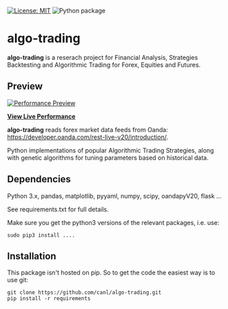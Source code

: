 [![License: MIT](https://img.shields.io/badge/License-MIT-yellow.svg)](https://opensource.org/licenses/MIT)
![Python package](https://github.com/canl/algo-trading/workflows/Python%20package/badge.svg?branch=master)
# algo-trading
**algo-trading** is a reserach project for Financial Analysis, Strategies Backtesting and Algorithmic Trading for Forex, Equities and Futures. 

## Preview

[![Performance Preview](https://canlu.pythonanywhere.com/static/img/london_breakout_gbpusd.png)](https://canlu.pythonanywhere.com/)

**[View Live Performance](https://canlu.pythonanywhere.com/)**

**algo-trading** reads forex market data feeds from Oanda: https://developer.oanda.com/rest-live-v20/introduction/. 

Python implementations of popular Algorithmic Trading Strategies, along with genetic algorithms for tuning parameters based on historical data.

## Dependencies
Python 3.x, pandas, matplotlib, pyyaml, numpy, scipy, oandapyV20, flask ...

See requirements.txt for full details.

Make sure you get the python3 versions of the relevant packages, i.e. use:

```shell script
sudo pip3 install ....
```

## Installation
This package isn't hosted on pip. So to get the code the easiest way is to use git:

```shell script
git clone https://github.com/canl/algo-trading.git
pip install -r requirements
```
